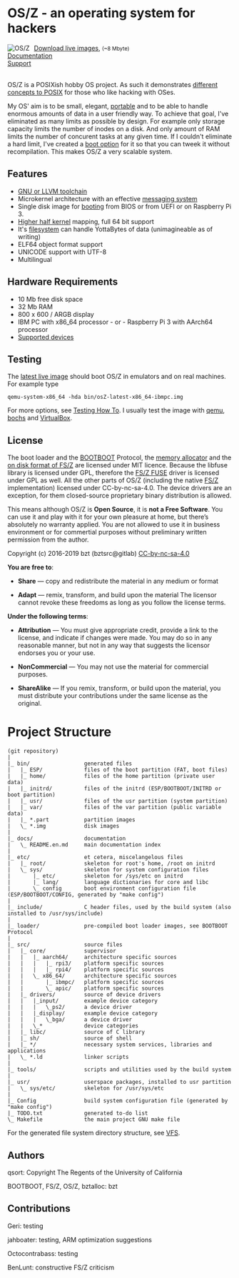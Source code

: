 OS/Z - an operating system for hackers
======================================

<img align="left" style="margin-right:10px;" alt="OS/Z" src="https://gitlab.com/bztsrc/osz/raw/master/logo.png">
<a href="https://gitlab.com/bztsrc/osz/tree/master/bin/">Download live images</a>,  <small>(~8 Mbyte)</small><br>
<a href="https://gitlab.com/bztsrc/osz/blob/master/docs/README.en.md">Documentation</a><br>
<a href="https://gitlab.com/bztsrc/osz/issues">Support</a><br><br>

OS/Z is a POSIXish hobby OS project. As such it demonstrates [different concepts to POSIX](https://gitlab.com/bztsrc/osz/blob/master/docs/posix.md)
for those who like hacking with OSes.

My OS' aim is to be small, elegant, [portable](https://gitlab.com/bztsrc/osz/blob/master/docs/porting.en.md) and to be able to handle
enormous amounts of data in a user friendly way. To achieve that goal, I've eliminated as many limits as possible by design.
For example only storage capacity limits the number of inodes on a disk. And only amount of RAM limits the number of
concurent tasks at any given time. If I couldn't eliminate a hard limit, I've
created a [boot option](https://gitlab.com/bztsrc/osz/blob/master/docs/bootopts.en.md) for it so that you can tweek it without
recompilation. This makes OS/Z a very scalable system.

Features
--------

 - [GNU or LLVM toolchain](https://gitlab.com/bztsrc/osz/blob/master/docs/compile.en.md)
 - Microkernel architecture with an effective [messaging system](https://gitlab.com/bztsrc/osz/blob/master/docs/messages.en.md)
 - Single disk image for [booting](https://gitlab.com/bztsrc/osz/blob/master/docs/boot.en.md) from BIOS or from UEFI or on Raspberry Pi 3.
 - [Higher half kernel](https://gitlab.com/bztsrc/osz/blob/master/docs/memory.en.md) mapping, full 64 bit support
 - It's [filesystem](https://gitlab.com/bztsrc/osz/blob/master/docs/fs.en.md) can handle YottaBytes of data (unimagineable as of writing)
 - ELF64 object format support
 - UNICODE support with UTF-8
 - Multilingual

Hardware Requirements
---------------------

 - 10 Mb free disk space
 - 32 Mb RAM
 - 800 x 600 / ARGB display
 - IBM PC with x86_64 processor  - or -  Raspberry Pi 3 with AArch64 processor
 - [Supported devices](https://gitlab.com/bztsrc/osz/blob/master/docs/drivers.en.md)

Testing
-------

The [latest live image](https://gitlab.com/bztsrc/osz/raw/master/bin/osZ-latest-x86_64-ibmpc.img) should boot OS/Z in emulators and on real machines. For example type

```shell
qemu-system-x86_64 -hda bin/osZ-latest-x86_64-ibmpc.img
```
For more options, see [Testing How To](https://gitlab.com/bztsrc/osz/blob/master/docs/howto1-testing.en.md). I usually test the image
with [qemu](http://www.qemu.org/), [bochs](http://bochs.sourceforge.net/) and [VirtualBox](https://www.virtualbox.org/).

License
-------

The boot loader and the [BOOTBOOT](https://gitlab.com/bztsrc/bootboot) Protocol, the [memory allocator](http://gitlab.com/bztsrc/bztalloc) and the
[on disk format of FS/Z](https://gitlab.com/bztsrc/osz/blob/master/include/osZ/fsZ.h) are licensed under MIT licence. Because the libfuse
library is licensed under GPL, therefore the [FS/Z FUSE](https://gitlab.com/bztsrc/osz/blob/master/tools/fsZ-fuse.c) driver is licensed under GPL as well.
All the other parts of OS/Z (including the native [FS/Z](https://gitlab.com/bztsrc/osz/blob/master/docs/fs.en.md) implementation) licensed under CC-by-nc-sa-4.0.
The device drivers are an exception, for them closed-source proprietary binary distribution is allowed.

This means although OS/Z is **Open Source**, it is **not a Free Software**. You can use it and play with it for your own pleasure at home, but
there’s absolutely no warranty applied. You are not allowed to use it in business environment or for commertial purposes without preliminary
written permission from the author.

 Copyright (c) 2016-2019 bzt (bztsrc@gitlab) [CC-by-nc-sa-4.0](https://creativecommons.org/licenses/by-nc-sa/4.0/)

**You are free to**:

 - **Share** — copy and redistribute the material in any medium or format

 - **Adapt** — remix, transform, and build upon the material
     The licensor cannot revoke these freedoms as long as you follow
     the license terms.

**Under the following terms**:

 - **Attribution** — You must give appropriate credit, provide a link to
     the license, and indicate if changes were made. You may do so in
     any reasonable manner, but not in any way that suggests the
     licensor endorses you or your use.

 - **NonCommercial** — You may not use the material for commercial purposes.

 - **ShareAlike** — If you remix, transform, or build upon the material,
     you must distribute your contributions under the same license as
     the original.

Project Structure
=================

```
(git repository)
|
|_ bin/                 generated files
|   |_ ESP/             files of the boot partition (FAT, boot files)
|   |_ home/            files of the home partition (private user data)
|   |_ initrd/          files of the initrd (ESP/BOOTBOOT/INITRD or boot partition)
|   |_ usr/             files of the usr partition (system partition)
|   |_ var/             files of the var partition (public variable data)
|   |_ *.part           partition images
|   \_ *.img            disk images
|
|_ docs/                documentation
|   \_ README.en.md     main documentation index
|
|_ etc/                 et cetera, miscelangelous files
|   |_ root/            skeleton for root's home, /root on initrd
|   \_ sys/             skeleton for system configuration files
|       |_ etc/         skeleton for /sys/etc on initrd
|       |_ lang/        language dictionaries for core and libc
|       \_ config       boot environment configuration file (ESP/BOOTBOOT/CONFIG, generated by "make config")
|
|_ include/             C header files, used by the build system (also installed to /usr/sys/include)
|
|_ loader/              pre-compiled boot loader images, see BOOTBOOT Protocol
|
|_ src/                 source files
|   |_ core/            supervisor
|   |   |_ aarch64/     architecture specific sources
|   |   |   |_ rpi3/    platform specific sources
|   |   |   |_ rpi4/    platform specific sources
|   |   \_ x86_64/      architecture specific sources
|   |       |_ ibmpc/   platform specific sources
|   |       \_ apic/    platform specific sources
|   |_ drivers/         source of device drivers
|   |   |_input/        example device category
|   |   |   \_ps2/      a device driver
|   |   |_display/      example device category
|   |   |   \_bga/      a device driver
|   |   \_*             device categories
|   |_ libc/            source of C library
|   |_ sh/              source of shell
|   |_ */               necessary system services, libraries and applications
|   \_ *.ld             linker scripts
|
|_ tools/               scripts and utilities used by the build system
|
|_ usr/                 userspace packages, installed to usr partition
|   \_ sys/etc/         skeleton for /usr/sys/etc
|
|_ Config               build system configuration file (generated by "make config")
|_ TODO.txt             generated to-do list
\_ Makefile             the main project GNU make file
```

For the generated file system directory structure, see [VFS](https://gitlab.com/bztsrc/osz/blob/master/docs/vfs.en.md).

Authors
-------

qsort: Copyright The Regents of the University of California

BOOTBOOT, FS/Z, OS/Z, bztalloc: bzt

Contributions
-------------

Geri: testing

jahboater: testing, ARM optimization suggestions

Octocontrabass: testing

BenLunt: constructive FS/Z criticism
